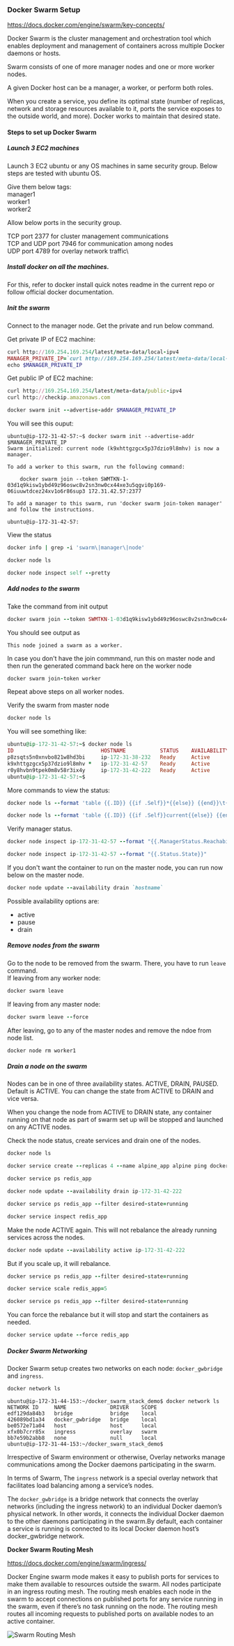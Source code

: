 ### Docker Swarm Setup

https://docs.docker.com/engine/swarm/key-concepts/


Docker Swarm is the cluster management and orchestration tool which enables deployment and management of containers across multiple Docker daemons or hosts.

Swarm consists of one of more manager nodes and one or more worker nodes.

A given Docker host can be a manager, a worker, or perform both roles.

When you create a service, you define its optimal state (number of replicas, network and storage resources available to it, ports the service exposes to the outside world, and more). Docker works to maintain that desired state. 

#### Steps to set up Docker Swarm

##### Launch 3 EC2 machines

Launch 3 EC2 ubuntu or any OS machines in same security group. Below steps are tested with ubuntu OS.

Give them below tags:\
manager1\
worker1\
worker2

Allow below ports in the security group.

TCP port 2377 for cluster management communications\
TCP and UDP port 7946 for communication among nodes\
UDP port 4789 for overlay network traffic\

##### Install docker on all the machines.
For this, refer to docker install quick notes readme in the current repo or follow official docker documentation.

##### Init the swarm

Connect to the manager node. Get the private and run below command.

Get private IP of EC2 machine:
```ruby
curl http://169.254.169.254/latest/meta-data/local-ipv4
MANAGER_PRIVATE_IP=`curl http://169.254.169.254/latest/meta-data/local-ipv4`
echo $MANAGER_PRIVATE_IP
```

Get public IP of EC2 machine:
```ruby
curl http://169.254.169.254/latest/meta-data/public-ipv4
curl http://checkip.amazonaws.com
```

```ruby
docker swarm init --advertise-addr $MANAGER_PRIVATE_IP
```

You will see this ouput:
```
ubuntu@ip-172-31-42-57:~$ docker swarm init --advertise-addr $MANAGER_PRIVATE_IP
Swarm initialized: current node (k9xhttgzgcx5p37dzio9l8mhv) is now a manager.

To add a worker to this swarm, run the following command:

    docker swarm join --token SWMTKN-1-03d1q9kisw1ybd49z96oswc8v2sn3nw0cx44xe3u5qgvi0p169-06iuuwtdcez24xv1o6r86sup3 172.31.42.57:2377

To add a manager to this swarm, run 'docker swarm join-token manager' and follow the instructions.

ubuntu@ip-172-31-42-57:
```

View the status
```ruby
docker info | grep -i 'swarm\|manager\|node'

docker node ls

docker node inspect self --pretty
```

##### Add nodes to the swarm
Take the command from init output
```ruby
docker swarm join --token SWMTKN-1-03d1q9kisw1ybd49z96oswc8v2sn3nw0cx44xe3u5qgvi0p169-06iuuwtdcez24xv1o6r86sup3 172.31.42.57:2377
```

You should see output as
```
This node joined a swarm as a worker.
```

In case you don't have the join commmand, run this on master node and then run the generated command back here on the worker node
```ruby
docker swarm join-token worker
```

Repeat above steps on all worker nodes.

Verify the swarm from master node
```ruby
docker node ls
```

You will see something like:
```ruby
ubuntu@ip-172-31-42-57:~$ docker node ls
ID                            HOSTNAME           STATUS    AVAILABILITY   MANAGER STATUS   ENGINE VERSION
p8zsqts5n0xnvbo821w8hd3bi     ip-172-31-38-232   Ready     Active                          20.10.13
k9xhttgzgcx5p37dzio9l8mhv *   ip-172-31-42-57    Ready     Active         Leader           20.10.13
r0y8hvbn9tpek0m8v58r3ix4y     ip-172-31-42-222   Ready     Active                          20.10.13
ubuntu@ip-172-31-42-57:~$
```

More commands to view the status:
```ruby
docker node ls --format 'table {{.ID}} {{if .Self}}*{{else}} {{end}}\t{{.Hostname}}'

docker node ls --format 'table {{.ID}} {{if .Self}}current{{else}} {{end}}\t{{.Hostname}}\t{{.ManagerStatus}}'
```

Verify manager status.
```ruby
docker node inspect ip-172-31-42-57 --format "{{.ManagerStatus.Reachability}}"

docker node inspect ip-172-31-42-57 --format "{{.Status.State}}"
```

If you don't want the container to run on the master node, you can run now below on the master node.
```ruby
docker node update --availability drain `hostname`
```

Possible availability options are:
- active
- pause
- drain

##### Remove nodes from the swarm
Go to the node to be removed from the swarm. There, you have to run `leave` command.\
If leaving from any worker node:
```ruby
docker swarm leave
```

If leaving from any master node:
```ruby
docker swarm leave --force
```

After leaving, go to any of the master nodes and remove the ndoe from node list.
```ruby
docker node rm worker1
```

##### Drain a node on the swarm
Nodes can be in one of three availability states. ACTIVE, DRAIN, PAUSED. Default is ACTIVE. You can change the state from ACTIVE to DRAIN and vice versa.

When you change the node from ACTIVE to DRAIN state, any container running on that node as part of swarm set up will be stopped and launched on any ACTIVE nodes.

Check the node status, create services and drain one of the nodes.
```ruby
docker node ls

docker service create --replicas 4 --name alpine_app alpine ping docker.com

docker service ps redis_app

docker node update --availability drain ip-172-31-42-222

docker service ps redis_app --filter desired-state=running

docker service inspect redis_app
```

Make the node ACTIVE again. This will not rebalance the already running services across the nodes.
```ruby
docker node update --availability active ip-172-31-42-222
```

But if you scale up, it will rebalance.
```ruby
docker service ps redis_app --filter desired-state=running

docker service scale redis_app=5

docker service ps redis_app --filter desired-state=running
```

You can force the rebalance but it will stop and start the containers as needed.
```ruby
docker service update --force redis_app
```

##### Docker Swarm Networking

Docker Swarm setup creates two networks on each node: `docker_gwbridge` and `ingress`.

```ruby
docker network ls
```

```
ubuntu@ip-172-31-44-153:~/docker_swarm_stack_demo$ docker network ls
NETWORK ID     NAME              DRIVER    SCOPE
edf129da84b3   bridge            bridge    local
426089bd1a34   docker_gwbridge   bridge    local
be0572e71a04   host              host      local
xfx0b7crr85x   ingress           overlay   swarm
bb7e59b2abb8   none              null      local
ubuntu@ip-172-31-44-153:~/docker_swarm_stack_demo$
```

Irrespective of Swarm environment or otherwise, Overlay networks manage communications among the Docker daemons participating in the swarm.

In terms of Swarm, The `ingress` network is a special overlay network that facilitates load balancing among a service’s nodes.

The `docker_gwbridge` is a bridge network that connects the overlay networks (including the ingress network) to an individual Docker daemon’s physical network. In other words, it connects the individual Docker daemon to the other daemons participating in the swarm.By default, each container a service is running is connected to its local Docker daemon host’s docker_gwbridge network.

**Docker Swarm Routing Mesh**

https://docs.docker.com/engine/swarm/ingress/

Docker Engine swarm mode makes it easy to publish ports for services to make them available to resources outside the swarm. All nodes participate in an ingress routing mesh. The routing mesh enables each node in the swarm to accept connections on published ports for any service running in the swarm, even if there’s no task running on the node. The routing mesh routes all incoming requests to published ports on available nodes to an active container.

![Swarm Routing Mesh](https://docs.docker.com/engine/swarm/images/ingress-routing-mesh.png)



